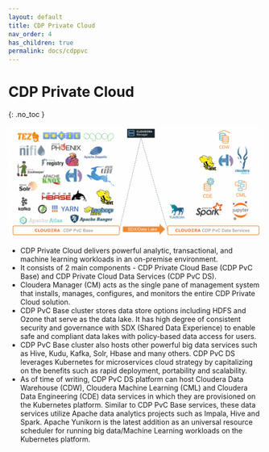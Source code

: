 ```yaml
---
layout: default
title: CDP Private Cloud
nav_order: 4
has_children: true
permalink: docs/cdppvc
---
```


# CDP Private Cloud
{: .no_toc }

![](../../assets/images/overall_arch.png)

- CDP Private Cloud delivers powerful analytic, transactional, and machine learning workloads in an on-premise environment. 
- It consists of 2 main components - CDP Private Cloud Base (CDP PvC Base) and CDP Private Cloud Data Services (CDP PvC DS). 
- Cloudera Manager (CM) acts as the single pane of management system that installs, manages, configures, and monitors the entire CDP Private Cloud solution.
- CDP PvC Base cluster stores data store options including HDFS and Ozone that serve as the data lake. It has high degree of consistent security and governance with SDX (Shared Data Experience) to enable safe and compliant data lakes with policy-based data access for users. 
- CDP PvC Base cluster also hosts other powerful big data services such as Hive, Kudu, Kafka, Solr, Hbase and many others. CDP PvC DS leverages Kubernetes for microservices cloud strategy by capitalizing on the benefits such as rapid deployment, portability and scalability. 
- As of time of writing, CDP PvC DS platform can host Cloudera Data Warehouse (CDW), Cloudera Machine Learning (CML) and Cloudera Data Engineering (CDE) data services in which they are provisioned on the Kubernetes platform. Similar to CDP PvC Base services, these data services utilize Apache data analytics projects such as Impala, Hive and Spark. Apache Yunikorn is the latest addition as an universal resource scheduler for running big data/Machine Learning workloads on the Kubernetes platform.


